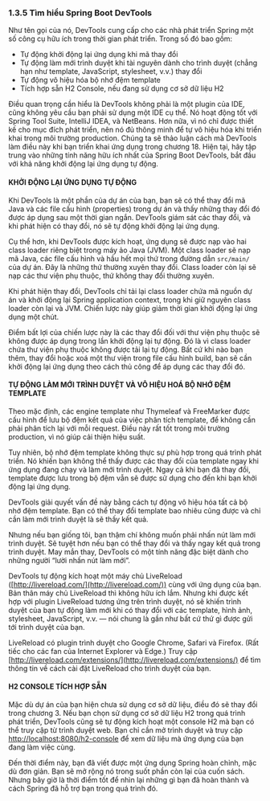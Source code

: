 ### 1.3.5 Tìm hiểu Spring Boot DevTools

Như tên gọi của nó, DevTools cung cấp cho các nhà phát triển Spring một số công cụ hữu ích trong thời gian phát triển. Trong số đó bao gồm:

* Tự động khởi động lại ứng dụng khi mã thay đổi
* Tự động làm mới trình duyệt khi tài nguyên dành cho trình duyệt (chẳng hạn như template, JavaScript, stylesheet, v.v.) thay đổi
* Tự động vô hiệu hóa bộ nhớ đệm template
* Tích hợp sẵn H2 Console, nếu đang sử dụng cơ sở dữ liệu H2

Điều quan trọng cần hiểu là DevTools không phải là một plugin của IDE, cũng không yêu cầu bạn phải sử dụng một IDE cụ thể. Nó hoạt động tốt với Spring Tool Suite, IntelliJ IDEA, và NetBeans. Hơn nữa, vì nó chỉ được thiết kế cho mục đích phát triển, nên nó đủ thông minh để tự vô hiệu hóa khi triển khai trong môi trường production. Chúng ta sẽ thảo luận cách mà DevTools làm điều này khi bạn triển khai ứng dụng trong chương 18. Hiện tại, hãy tập trung vào những tính năng hữu ích nhất của Spring Boot DevTools, bắt đầu với khả năng khởi động lại ứng dụng tự động.

#### KHỞI ĐỘNG LẠI ỨNG DỤNG TỰ ĐỘNG

Khi DevTools là một phần của dự án của bạn, bạn sẽ có thể thay đổi mã Java và các file cấu hình (properties) trong dự án và thấy những thay đổi đó được áp dụng sau một thời gian ngắn. DevTools giám sát các thay đổi, và khi phát hiện có thay đổi, nó sẽ tự động khởi động lại ứng dụng.

Cụ thể hơn, khi DevTools được kích hoạt, ứng dụng sẽ được nạp vào hai class loader riêng biệt trong máy ảo Java (JVM). Một class loader sẽ nạp mã Java, các file cấu hình và hầu hết mọi thứ trong đường dẫn `src/main/` của dự án. Đây là những thứ thường xuyên thay đổi. Class loader còn lại sẽ nạp các thư viện phụ thuộc, thứ không thay đổi thường xuyên.

Khi phát hiện thay đổi, DevTools chỉ tải lại class loader chứa mã nguồn dự án và khởi động lại Spring application context, trong khi giữ nguyên class loader còn lại và JVM. Chiến lược này giúp giảm thời gian khởi động lại ứng dụng một chút.

Điểm bất lợi của chiến lược này là các thay đổi đối với thư viện phụ thuộc sẽ không được áp dụng trong lần khởi động lại tự động. Đó là vì class loader chứa thư viện phụ thuộc không được tải lại tự động. Bất cứ khi nào bạn thêm, thay đổi hoặc xoá một thư viện trong file cấu hình build, bạn sẽ cần khởi động lại ứng dụng theo cách thủ công để áp dụng các thay đổi đó.

#### TỰ ĐỘNG LÀM MỚI TRÌNH DUYỆT VÀ VÔ HIỆU HOÁ BỘ NHỚ ĐỆM TEMPLATE

Theo mặc định, các engine template như Thymeleaf và FreeMarker được cấu hình để lưu bộ đệm kết quả của việc phân tích template, để không cần phải phân tích lại với mỗi request. Điều này rất tốt trong môi trường production, vì nó giúp cải thiện hiệu suất.

Tuy nhiên, bộ nhớ đệm template không thực sự phù hợp trong quá trình phát triển. Nó khiến bạn không thể thấy được các thay đổi của template ngay khi ứng dụng đang chạy và làm mới trình duyệt. Ngay cả khi bạn đã thay đổi, template được lưu trong bộ đệm vẫn sẽ được sử dụng cho đến khi bạn khởi động lại ứng dụng.

DevTools giải quyết vấn đề này bằng cách tự động vô hiệu hóa tất cả bộ nhớ đệm template. Bạn có thể thay đổi template bao nhiêu cũng được và chỉ cần làm mới trình duyệt là sẽ thấy kết quả.

Nhưng nếu bạn giống tôi, bạn thậm chí không muốn phải nhấn nút làm mới trình duyệt. Sẽ tuyệt hơn nếu bạn có thể thay đổi và thấy ngay kết quả trong trình duyệt. May mắn thay, DevTools có một tính năng đặc biệt dành cho những người “lười nhấn nút làm mới”.

DevTools tự động kích hoạt một máy chủ LiveReload ([http://livereload.com/](http://livereload.com/)) cùng với ứng dụng của bạn. Bản thân máy chủ LiveReload thì không hữu ích lắm. Nhưng khi được kết hợp với plugin LiveReload tương ứng trên trình duyệt, nó sẽ khiến trình duyệt của bạn tự động làm mới khi có thay đổi với các template, hình ảnh, stylesheet, JavaScript, v.v. — nói chung là gần như bất cứ thứ gì được gửi tới trình duyệt của bạn.

LiveReload có plugin trình duyệt cho Google Chrome, Safari và Firefox. (Rất tiếc cho các fan của Internet Explorer và Edge.) Truy cập [http://livereload.com/extensions/](http://livereload.com/extensions/) để tìm thông tin về cách cài đặt LiveReload cho trình duyệt của bạn.

#### H2 CONSOLE TÍCH HỢP SẴN

Mặc dù dự án của bạn hiện chưa sử dụng cơ sở dữ liệu, điều đó sẽ thay đổi trong chương 3. Nếu bạn chọn sử dụng cơ sở dữ liệu H2 trong quá trình phát triển, DevTools cũng sẽ tự động kích hoạt một console H2 mà bạn có thể truy cập từ trình duyệt web. Bạn chỉ cần mở trình duyệt và truy cập [http://localhost:8080/h2-console](http://localhost:8080/h2-console) để xem dữ liệu mà ứng dụng của bạn đang làm việc cùng.

Đến thời điểm này, bạn đã viết được một ứng dụng Spring hoàn chỉnh, mặc dù đơn giản. Bạn sẽ mở rộng nó trong suốt phần còn lại của cuốn sách. Nhưng bây giờ là thời điểm tốt để nhìn lại những gì bạn đã hoàn thành và cách Spring đã hỗ trợ bạn trong quá trình đó.
